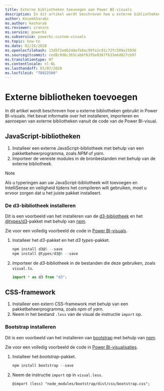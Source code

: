 ```yaml
---
title: Externe bibliotheken toevoegen aan Power BI-visuals
description: In dit artikel wordt beschreven hoe u externe bibliotheken gebruikt in Power BI-visuals.
author: KesemSharabi
ms.author: kesharab
ms.reviewer: sranins
ms.service: powerbi
ms.subservice: powerbi-custom-visuals
ms.topic: how-to
ms.date: 02/24/2020
ms.openlocfilehash: 13d5f2ed62ddefb8ac99fe2c91c72fc599a15936
ms.sourcegitcommit: ced8c9d6c365cab6f63fbe8367fb33e6d827cb97
ms.translationtype: HT
ms.contentlocale: nl-NL
ms.lasthandoff: 03/07/2020
ms.locfileid: "78922500"
---
```

# <a name="adding-external-libraries"></a>Externe bibliotheken toevoegen

In dit artikel wordt beschreven hoe u externe bibliotheken gebruikt in Power BI-visuals. Het bevat informatie over het installeren, importeren en aanroepen van externe bibliotheken vanuit de code van de Power BI-visual.

## <a name="javascript-libraries"></a>JavaScript-bibliotheken

1. Installeer een externe JavaScript-bibliotheek met behulp van een pakketbeheerprogramma, zoals *NPM* of *yarn*.
2. Importeer de vereiste modules in de bronbestanden met behulp van de externe bibliotheek.

>[!NOTE]
>Als u typeringen aan uw JavaScript-bibliotheek wilt toevoegen en IntelliSense en veiligheid tijdens het compileren wilt gebruiken, moet u ervoor zorgen dat u het juiste pakket installeert.

### <a name="installing-the-d3-library"></a>De d3-bibliotheek installeren

Dit is een voorbeeld van het installeren van de [d3-bibliotheek](https://www.npmjs.com/package/d3) en het [@types/d3](https://www.npmjs.com/package/@types/d3)-pakket met behulp van [npm](https://www.npmjs.com/).

Zie voor een volledig voorbeeld de code in [Power BI-visuals](https://github.com/microsoft/powerbi-visuals-gantt/blob/master/src/gantt.ts#L29).

1. Installeer het *d3*-pakket en het *d3 types*-pakket.

    ```powershell
    npm install d3@5 --save
    npm install @types/d3@5 --save
    ```

2. Importeer de *d3*-bibliotheek in de bestanden die deze gebruiken, zoals `visual.ts`.

    ```typescript
    import * as d3 from "d3";
    ```

## <a name="css-framework"></a>CSS-framework

1. Installeer een extern CSS-framework met behulp van een pakketbeheerprogramma, zoals *npm* of *yarn*.
2. Neem in het bestand `.less` van de visual de instructie `import` op.

### <a name="installing-bootstrap"></a>Bootstrap installeren

Dit is een voorbeeld van het installeren van [bootstrap](https://www.npmjs.com/package/bootstrap) met behulp van [npm](https://www.npmjs.com/).

Zie voor een volledig voorbeeld de code in [Power BI-visualisaties](https://github.com/Microsoft/powerbi-visuals-sankey/blob/c8200da56913cd8b253be949a35fad0f4472b6de/style/visual.less#L32).

1. Installeer het *bootstrap*-pakket.

    ```powershell
    npm install bootstrap --save
    ```

2. Neem de instructie `import` op in `visual.less`.

    ```less
    @import (less) "node_modules/bootstrap/dist/css/bootstrap.css";
    ```
